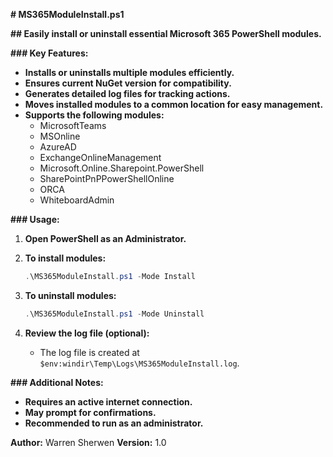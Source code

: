  **# MS365ModuleInstall.ps1**

**## Easily install or uninstall essential Microsoft 365 PowerShell modules.**

**### Key Features:**

- **Installs or uninstalls multiple modules efficiently.**
- **Ensures current NuGet version for compatibility.**
- **Generates detailed log files for tracking actions.**
- **Moves installed modules to a common location for easy management.**
- **Supports the following modules:**
  - MicrosoftTeams
  - MSOnline
  - AzureAD
  - ExchangeOnlineManagement
  - Microsoft.Online.Sharepoint.PowerShell
  - SharePointPnPPowerShellOnline
  - ORCA
  - WhiteboardAdmin

**### Usage:**

1. **Open PowerShell as an Administrator.**

2. **To install modules:**

   ```powershell
   .\MS365ModuleInstall.ps1 -Mode Install
   ```

3. **To uninstall modules:**

   ```powershell
   .\MS365ModuleInstall.ps1 -Mode Uninstall
   ```

4. **Review the log file (optional):**

   - The log file is created at `$env:windir\Temp\Logs\MS365ModuleInstall.log`.

**### Additional Notes:**

- **Requires an active internet connection.**
- **May prompt for confirmations.**
- **Recommended to run as an administrator.**

**Author:** Warren Sherwen
**Version:** 1.0
